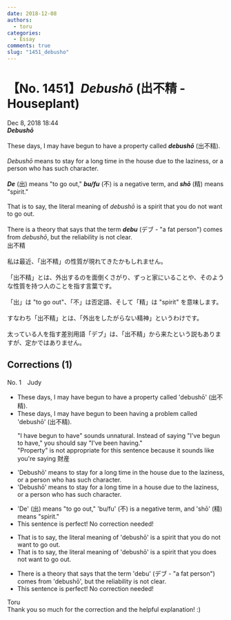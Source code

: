 ```yaml
---
date: 2018-12-08
authors:
  - toru
categories:
  - Essay
comments: true
slug: "1451_debusho"
---
```


# 【No. 1451】<strong><em>Debushō</em></strong> (出不精 - Houseplant)
<div class="date">Dec 8, 2018 18:44</div>
<div id="post"><div id="body_show_ori">
<strong><em>Debushō</em></strong><br/><br/>These days, I may have begun to have a property called <strong><em>debushō</em></strong> (出不精).<br/><br/><em>Debushō</em> means to stay for a long time in the house due to the laziness, or a person who has such character.<br/><br/><strong><em>De</em></strong> (出) means "to go out," <strong><em>bu/fu</em></strong> (不) is a negative term, and <strong><em>shō</em></strong> (精) means "spirit."<br/><br/>That is to say, the literal meaning of <em>debushō</em> is a spirit that you do not want to go out.<br/><br/>There is a theory that says that the term <strong><em>debu</em></strong> (デブ - "a fat person") comes from <em>debushō</em>, but the reliability is not clear.
</div></div>

<!-- more -->

<div id="post_ja"><div id="body_show_mo">
出不精<br/><br/>私は最近、「出不精」の性質が現れてきたかもしれません。<br/><br/>「出不精」とは、外出するのを面倒くさがり、ずっと家にいることや、そのような性質を持つ人のことを指す言葉です。<br/><br/>「出」は "to go out"、「不」は否定語、そして「精」は "spirit" を意味します。<br/><br/>すなわち「出不精」とは、「外出をしたがらない精神」というわけです。<br/><br/>太っている人を指す差別用語「デブ」は、「出不精」から来たという説もありますが、定かではありません。
</div></div>

## Corrections (1)
<div id="block"><div class="first_name"> No. 1　<span class="just_name">Judy</span></div><div id="block2">
<ul class="correction_field">
<li class="incorrect">These days, I may have begun to have a property called 'debushō' (出不精).</li>
<li class="corrected correct">
<span class="sline">These days,</span> I may have <span class="sline">begun</span> <span class="sline">to</span> <span class="f_blue">been</span> <span class="f_blue">having</span> a <span class="f_blue">problem</span> called 'debushō' (出不精).
<p class="correction_comment">"I have begun to have" sounds unnatural. Instead of saying "I've begun to have," you should say "I've been having." <br/>"Property" is not appropriate for this sentence because it sounds like you're saying 財産</p>
</li>
</ul>
<ul class="correction_field">
<li class="incorrect">'Debushō' means to stay for a long time in the house due to the laziness, or a person who has such character.</li>
<li class="corrected correct">
'Debushō' means to stay for a long time in <span class="f_blue">a</span> house due to <span class="sline">the</span> laziness, or a person who has such character.
</li>
</ul>
<ul class="correction_field">
<li class="incorrect">'De' (出) means "to go out," 'bu/fu' (不) is a negative term, and 'shō' (精) means "spirit."</li>
<li class="corrected perfect">This sentence is perfect! No correction needed!</li>
</ul>
<ul class="correction_field">
<li class="incorrect">That is to say, the literal meaning of 'debushō' is a spirit that you do not want to go out.</li>
<li class="corrected correct">
That is to say, the literal meaning of 'debushō' is a spirit that <span class="sline">you</span> <span class="f_blue">does</span> not want to go out.
</li>
</ul>
<ul class="correction_field">
<li class="incorrect">There is a theory that says that the term 'debu' (デブ - "a fat person") comes from 'debushō', but the reliability is not clear.</li>
<li class="corrected perfect">This sentence is perfect! No correction needed!</li>
</ul>
</div><div class="name"><span class="just_name">Toru</span><br>
Thank you so much for the correction and the helpful explanation! :)
</div>
</div>
